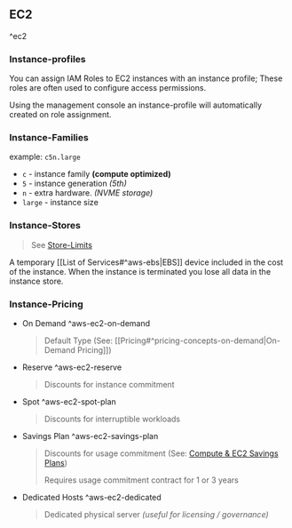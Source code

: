 ## EC2

^ec2

### Instance-profiles

You can assign IAM Roles to EC2 instances with an instance profile; These roles are often used to configure access permissions.

Using the management console an instance-profile will automatically created on role assignment.

### Instance-Families

example: `c5n.large`

- `c` - instance family **(compute optimized)**
- `5` - instance generation _(5th)_
- `n` - extra hardware. _(NVME storage)_
- `large` - instance size

### Instance-Stores

> See [Store-Limits](https://docs.aws.amazon.com/AWSEC2/latest/UserGuide/instance-store-volumes.html)

A temporary [[List of Services#^aws-ebs|EBS]] device included in the cost of the instance. When the instance is terminated you lose all data in the instance store.

### Instance-Pricing

- On Demand ^aws-ec2-on-demand
  > Default Type (See: [[Pricing#^pricing-concepts-on-demand|On-Demand Pricing]])
- Reserve ^aws-ec2-reserve
  > Discounts for instance commitment
- Spot ^aws-ec2-spot-plan
  > Discounts for interruptible workloads
- Savings Plan ^aws-ec2-savings-plan
  > Discounts for usage commitment (See: [Compute & EC2 Savings Plans](https://aws.amazon.com/savingsplans/compute-pricing/))
  >
  > Requires usage commitment contract for 1 or 3 years
- Dedicated Hosts ^aws-ec2-dedicated
  > Dedicated physical server _(useful for licensing / governance)_
